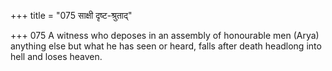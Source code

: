 +++
title = "075 साक्षी दृष्ट-श्रुताद्"

+++
075	A witness who deposes in an assembly of honourable men (Arya) anything else but what he has seen or heard, falls after death headlong into hell and loses heaven.